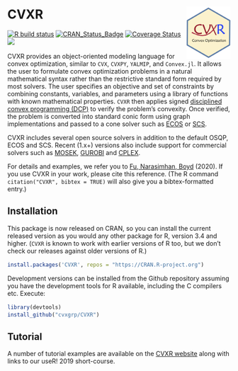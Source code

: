 
# CVXR <img src="man/figures/logo.png" width="100" align="right" />


[![R build status](https://github.com/cvxgrp/CVXR/workflows/R-CMD-check/badge.svg)](https://github.com/cvxgrp/CVXR/actions?workflow=R-CMD-check)
[![CRAN\_Status\_Badge](https://www.r-pkg.org/badges/version/CVXR)](https://cran.r-project.org/package=CVXR)
[![Coverage
Status](https://img.shields.io/codecov/c/github/cvxgrp/CVXR/master.svg)](https://codecov.io/github/cvxgrp/CVXR?branch=master)
[![](https://cranlogs.r-pkg.org/badges/CVXR)](https://CRAN.R-project.org/package=CVXR)

CVXR provides an object-oriented modeling language for convex
optimization, similar to `CVX`, `CVXPY`, `YALMIP`, and `Convex.jl`. It
allows the user to formulate convex optimization problems in a natural
mathematical syntax rather than the restrictive standard form required
by most solvers. The user specifies an objective and set of constraints
by combining constants, variables, and parameters using a library of
functions with known mathematical properties. `CVXR` then applies signed
[disciplined convex programming
(DCP)](https://web.stanford.edu/~boyd/papers/pdf/disc_cvx_prog.pdf) to
verify the problem’s convexity. Once verified, the problem is converted
into standard conic form using graph implementations and passed to a
cone solver such as [ECOS](https://github.com/embotech/ecos) or
[SCS](https://github.com/cvxgrp/scs).

CVXR includes several open source solvers in addition to the default
OSQP, ECOS and SCS. Recent (1.x+) versions also include support for
commercial solvers such as [MOSEK](https://www.mosek.com),
[GUROBI](https://www.gurobi.com) and
[CPLEX](https://www.ibm.com/analytics/cplex-optimizer).

For details and examples, we refer you to [Fu, Narasimhan,
Boyd](https://dx.doi.org/10.18637/jss.v094.i14) (2020). If you use
CVXR in your work, please cite this reference. (The R command
`citation("CVXR", bibtex = TRUE)` will also give you a
bibtex-formatted entry.)

## Installation

This package is now released on CRAN, so you can install the current
released version as you would any other package for R, version 3.4 and
higher. (`CVXR` is known to work with earlier versions of R too, but we
don’t check our releases against older versions of R.)

``` r
install.packages('CVXR', repos = "https://CRAN.R-project.org")
```

Development versions can be installed from the Github repository
assuming you have the development tools for R available, including the C
compilers etc. Execute:

``` r
library(devtools)
install_github("cvxgrp/CVXR")
```

## Tutorial

A number of tutorial examples are available on the [CVXR
website](https://cvxr.rbind.io) along with links to our useR! 2019
short-course.

